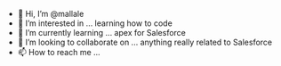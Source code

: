 - 👋 Hi, I’m @mallale
- 👀 I’m interested in ... learning how to code
- 🌱 I’m currently learning ... apex for Salesforce
- 💞️ I’m looking to collaborate on ... anything really related to Salesforce
- 📫 How to reach me ...

<!---
mallale/mallale is a ✨ special ✨ repository because its `README.md` (this file) appears on your GitHub profile.
You can click the Preview link to take a look at your changes.
--->
